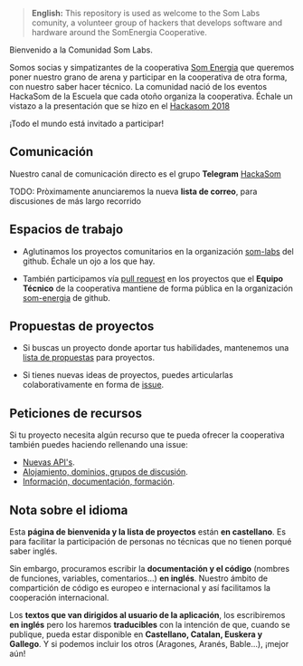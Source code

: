 > **English:** This repository is used as welcome to the Som Labs comunity,
> a volunteer group of hackers that develops software and hardware around the SomEnergia Cooperative.

Bienvenido a la Comunidad Som Labs.

Somos socias y simpatizantes de la cooperativa [Som Energia](https://somenergia.coop)
que queremos poner nuestro grano de arena
y participar en la cooperativa de otra forma, con nuestro saber hacer técnico.
La comunidad nació de los eventos HackaSom de la Escuela que cada otoño organiza la cooperativa.
Échale un vistazo a la presentación que se hizo en el [Hackasom 2018](https://som-energia.github.io/somenergia-courses/2018-10-06-hackasom2018/)

¡Todo el mundo está invitado a participar!

## Comunicación

Nuestro canal de comunicación directo es el grupo **Telegram** [HackaSom](https://t.me/joinchat/DgqOPEAGIu81y1vTfiK-6w)

TODO: Pròximamente anunciaremos la nueva **lista de correo**, para discusiones de más largo recorrido

## Espacios de trabajo

- Aglutinamos los proyectos comunitarios en la organización [som-labs](https://github.com/som-labs/) del github.
Échale un ojo a los que hay.

- También participamos vía [pull request](http://aprendegit.com/que-es-un-pull-request/) en los proyectos que el **Equipo Técnico** de la cooperativa mantiene de forma pública en la organización [som-energia](https://github.com/som-energia/) de github.

## Propuestas de proyectos

- Si buscas un proyecto donde aportar tus habilidades,
mantenemos una [lista de propuestas](https://github.com/som-labs/community/issues) para proyectos.

- Si tienes nuevas ideas de proyectos,
puedes articularlas colaborativamente en forma de
[issue](https://github.com/som-labs/community/issues/new?template=idea-de-proyecto.md).

## Peticiones de recursos

Si tu proyecto necesita algún recurso que te pueda ofrecer la cooperativa
también puedes haciendo rellenando una issue:

- [Nuevas API's](https://github.com/som-labs/community/issues/new?template=peticion-de-api.md).
- [Alojamiento, dominios, grupos de discusión](https://github.com/som-labs/community/issues/new?template=peticion-de-infrastructura.md).
- [Información, documentación, formación](https://github.com/som-labs/community/issues/new?template=peticion-de-informacion.md).

## Nota sobre el idioma

Esta **página de bienvenida y la lista de proyectos** están **en castellano**.
Es para facilitar la participación de personas no técnicas que no tienen porqué saber inglés.

Sin embargo, procuramos escribir la **documentación y el código**
(nombres de funciones, variables, comentarios...)
**en inglés**.
Nuestro ámbito de compartición de código es europeo e internacional
y así facilitamos la cooperación internacional.

Los **textos que van dirigidos al usuario de la aplicación**,
los escribiremos **en inglés** pero los haremos **traducibles**
con la intención de que, cuando se publique,
pueda estar disponible en **Castellano, Catalan, Euskera y Gallego**.
Y si podemos incluir los otros (Aragones, Aranés, Bable...), ¡mejor aún!



